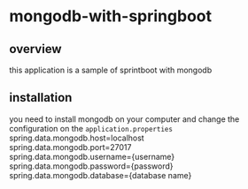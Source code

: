 # mongodb-with-springboot
## overview
this application is a sample of sprintboot with mongodb
## installation
you need to install mongodb on your computer and change the configuration on the ``application.properties``
spring.data.mongodb.host=localhost<br/>
spring.data.mongodb.port=27017<br/>
spring.data.mongodb.username={username}<br/>
spring.data.mongodb.password={password}<br/>
spring.data.mongodb.database={database name}<br/>
